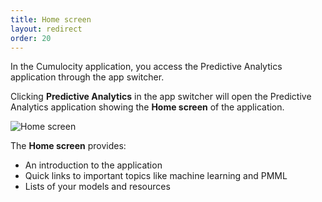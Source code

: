 ```yaml
---
title: Home screen
layout: redirect
order: 20
---
```


In the Cumulocity application, you access the Predictive Analytics application through the app switcher. 

Clicking **Predictive Analytics** in the app switcher will open the Predictive Analytics application showing the  **Home screen** of the application.

![Home screen](/guides/images/zementis/zementis-home-screen.png)

The **Home screen** provides:

* An introduction to the application
* Quick links to important topics like machine learning and PMML
* Lists of your models and resources
